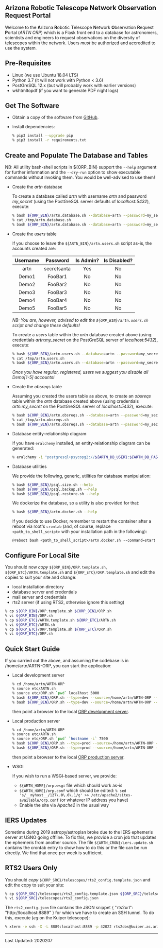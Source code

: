 Arizona Robotic Telescope Network Observation Request Portal
------------------------------------------------------------

Welcome to the **A**rizona **R**obotic **T**elescope **N**etwork **O**bservation **R**equest 
**P**ortal (*ARTN ORP*) which is a Flask front end to a database for astronomers, scientists and engineers to request
observations on the diversity of telescopes within the network. Users *must* be authorized and accredited 
to use the system.

## Pre-Requisites

* Linux (we use Ubuntu 18.04 LTS)
* Python 3.7 (it will not work with Python < 3.6)
* PostGreSQL 12.x (but will probably work with earlier versions)
* wkhtmltopdf (if you want to generate PDF night logs)

## Get The Software

* Obtain a copy of the software from [GitHub](https://github.com/pndaly/ARTN-ORP).

* Install dependencies:

    ```bash
    % pip3 install --upgrade pip
    % pip3 install -r requirements.txt
    ```

## Create and Populate The Database and Tables

NB: All utility bash-shell scripts in ${ORP_BIN} support the `--help` argument for further information 
and the `--dry-run` option to show executable commands without invoking them. You would be well-advised
to use them!

* Create the *artn* database

    To create a database called *artn* with username *artn* and password *my_secret* (using the 
    PostGreSQL server defaults of *localhost:5432*), execute:
    
    ```bash
    % bash ${ORP_BIN}/artn.database.sh --database=artn --password=my_secret --username=artn --dry-run
    % cat /tmp/artn.database.sh
    % bash ${ORP_BIN}/artn.database.sh --database=artn --password=my_secret --username=artn
    ```
      
* Create the *users* table

    If you choose to leave the `${ARTN_BIN}/artn.users.sh` script as-is, the accounts created are:
    
    | Username      | Password      | Is Admin? | Is Disabled? |
    |:-------------:|:-------------:|:---------:|:------------:|
    | artn          | secretsanta   | Yes       | No           |
    | Demo1         | FooBar1       | No        | No           |
    | Demo2         | FooBar2       | No        | No           |
    | Demo3         | FooBar3       | No        | No           |
    | Demo4         | FooBar4       | No        | No           |
    | Demo5         | FooBar5       | No        | No           |
    
    *NB: You are, however, advised to edit the `${ORP_BIN}/artn.users.sh` script and change these defaults!*
    
    To create a *users* table within the *artn* database created above (using credentials
    *artn:my_secret* on the PostGreSQL server of *localhost:5432*), execute:
    
    ```bash
    % bash ${ORP_BIN}/artn.users.sh --database=artn --password=my_secret --username=artn --dry-run
    % cat /tmp/artn.users.sh
    % bash ${ORP_BIN}/artn.users.sh --database=artn --password=my_secret --username=artn
    ```

    *Once you have regular, registered, users we suggest you *disable* all Demo[1-5] accounts!*

* Create the *obsreqs* table

    Assuming you created the users table as above, to create an *obsreqs* table within the *artn* database 
    created above (using credentials *artn:my_secret* on the PostGreSQL server of *localhost:5432*), execute:
    
    ```bash
    % bash ${ORP_BIN}/artn.obsreqs.sh --database=artn --password=my_secret --username=artn --dry-run
    % cat /tmp/artn.obsreqs.sh
    % bash ${ORP_BIN}/artn.obsreqs.sh --database=artn --password=my_secret --username=artn
    ```

* Database entity-relationship diagram 

    If you have `eralchemy` installed, an entity-relationship diagram can be generated:
    
    ```bash
    % eralchemy -i "postgresql+psycopg2://${ARTN_DB_USER}:${ARTN_DB_PASS}@${ARTN_DB_HOST}:${ARTN_DB_PORT}/${ARTN_DB_NAME}" -o ${ARTN_DB_NAME}.pdf
    ```

* Database utilities

    We provide the following, generic, utilities for database manipulation:
    
    ```bash
    % bash ${ORP_BIN}/psql.size.sh --help
    % bash ${ORP_BIN}/psql.backup.sh --help
    % bash ${ORP_BIN}/psql.restore.sh --help
    ```

    We dockerize the database, so a utility is also provided for that:
    
    ```bash
    % bash ${ORP_BIN}/artn.docker.sh --help
    ```

    If you decide to use Docker, remember to restart the container after a reboot via root's `crontab` (and, of 
    course, replace `<path_to_shell_script>` with your installation path in the following):
    
    ```
    @reboot bash <path_to_shell_script>/artn.docker.sh --command=start
    ```

## Configure For Local Site

You should now *copy* `${ORP_BIN}/ORP.template.sh`, `${ORP_ETC}/ARTN.template.sh` and `${ORP_ETC}/ORP.template.sh` 
and edit the copies to suit your site and change:

   - local installation directory
   - database server and credentials
   - mail server and credentials
   - rts2 server (if using RTS2, otherwise ignore this setting)

```bash
% cp ${ORP_BIN}/ORP.template.sh ${ORP_BIN}/ORP.sh
% vi ${ORP_BIN}/ORP.sh
% cp ${ORP_ETC}/ARTN.template.sh ${ORP_ETC}/ARTN.sh
% vi ${ORP_ETC}/ARTN.sh
% cp ${ORP_ETC}/ORP.template.sh ${ORP_ETC}/ORP.sh
% vi ${ORP_ETC}/ORP.sh
```

## Quick Start Guide

If you carried out the above, and assuming the codebase is in /home/artn/ARTN-ORP, you can start the application:

* Local development server

    ```bash
    % cd /home/artn/ARTN-ORP
    % source etc/ARTN.sh
    % source etc/ORP.sh `pwd` localhost 5000
    % bash ${ORP_BIN}/ORP.sh --type=dev --source=/home/artn/ARTN-ORP --command=start --dry-run
    % bash ${ORP_BIN}/ORP.sh --type=dev --source=/home/artn/ARTN-ORP --command=start
    ```
    
    then point a browser to the local [ORP development server](http://localhost:5000/orp).
    
* Local production server

    ```bash
    % cd /home/artn/ARTN-ORP
    % source etc/ARTN.sh
    % source etc/ORP.sh `pwd` `hostname -i` 7500
    % bash ${ORP_BIN}/ORP.sh --type=prod --source=/home/artn/ARTN-ORP --command=start --dry-run
    % bash ${ORP_BIN}/ORP.sh --type=prod --source=/home/artn/ARTN-ORP --command=start
    ```
    
    then point a browser to the local [ORP production server](http://localhost:7500/orp).
    
* WSGI

    If you wish to run a WSGI-based server, we provide:

    * `${ARTN_HOME}/orp.wsgi` file which should work as-is
    * `${ARTN_HOME}/orp.conf` which should be edited: 
        `% sed 's/__myhost__/127\.0\.0\.1/g' >> /etc/apache2/sites-available/orp.conf` (or whatever IP address you have)
    * Enable the site via *Apache2* in the usual way

## IERS Updates

Sometime during 2019 astropy/astroplan broke due to the IERS ephemeris server at USNO going offline. To fix this,
we provide a cron job that updates the ephemeris from another source. The file `${ARTN_CRON}/iers.update.sh` contains
the crontab entry to show how to do this or the file can be run directly. We find that once per week is sufficient.

## RTS2 Users Only

You should *copy* `${ORP_SRC}/telescopes/rts2_config.template.json` and edit the copy to suit your site:

```bash
% cp ${ORP_SRC}/telescopes/rts2_config.template.json ${ORP_SRC}/telelscopes/rts2_config.json
% vi ${ORP_SRC}/telescopes/rts2_config.json
```

The `rts2_config.json` file contains the JSON snippet { "rts2url": "http://localhost:8889" }
for which we have to create an SSH tunnel. To do this, execute (*eg* on the Kuiper telescope):

```bash
% xterm -e ssh -X -L 8889:localhost:8889 -p 42022 rts2obs@kuiper.as.arizona.edu &
```

------------------------------------------------------------

Last Updated: 2020207
